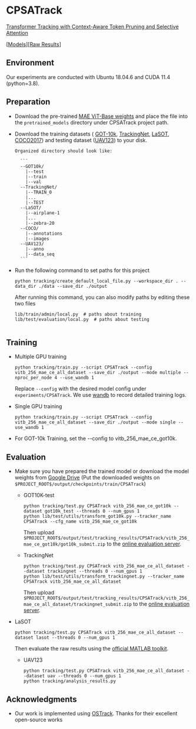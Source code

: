 # CPSATrack
[Transformer Tracking with Context-Aware Token Pruning and Selective Attention]()

[[Models]()][[Raw Results]()]

## Environment
  Our experiments are conducted with Ubuntu 18.04.6 and CUDA 11.4 (python=3.8).

## Preparation
  - Download the pre-trained [MAE ViT-Base weights](https://dl.fbaipublicfiles.com/mae/pretrain/mae_pretrain_vit_base.pth) and place the file into the `pretrained_models` directory under CPSATrack project path.
  - Download the training datasets ( [GOT-10k](http://got-10k.aitestunion.com/downloads), [TrackingNet](https://github.com/SilvioGiancola/TrackingNet-devkit), [LaSOT](http://vision.cs.stonybrook.edu/~lasot/download.html), [COCO2017](https://cocodataset.org/#download)) and testing dataset ([UAV123](https://ivul.kaust.edu.sa/benchmark-and-simulator-uav-tracking-dataset)) to your disk.
     
        Organized directory should look like:

          ```
          --GOT10k/
          	|--test
          	|--train
          	|--val
          --TrackingNet/
          	|--TRAIN_0
          	|...
          	|--TEST
          --LaSOT/
          	|--airplane-1
          	|...
          	|--zebra-20
          --COCO/
          	|--annotations
          	|--images
          --UAV123/
          	|--anno
          	|--data_seq
          ```

  - Run the following command to set paths for this project
    ```
    python tracking/create_default_local_file.py --workspace_dir . --data_dir ./data --save_dir ./output
    ```
    After running this command, you can also modify paths by editing these two files
    ```
    lib/train/admin/local.py  # paths about training
    lib/test/evaluation/local.py  # paths about testing
            
    ```
## Training
- Multiple GPU training
  ```
  python tracking/train.py --script CPSATrack --config vitb_256_mae_ce_all_dataset --save_dir ./output --mode multiple --nproc_per_node 4 --use_wandb 1
  ```

  Replace `--config` with the desired model config under `experiments/CPSATrack`. We use [wandb](https://github.com/wandb/client) to record detailed training logs.
  
- Single GPU training
  ```
  python tracking/train.py --script CPSATrack --config vitb_256_mae_ce_all_dataset --save_dir ./output --mode single --use_wandb 1
  ```
- For GOT-10k Training, set the --config to vitb_256_mae_ce_got10k.

## Evaluation

- Make sure you have prepared the trained model or download the model weights from [Google Drive]() (Put the downloaded weights on `$PROJECT_ROOT$/output/checkpoints/train/CPSATrack`)
  - GOT10K-test
    ```
    python tracking/test.py CPSATrack vitb_256_mae_ce_got10k --dataset got10k_test --threads 0 --num_gpus 1
    python lib/test/utils/transform_got10k.py --tracker_name CPSATrack --cfg_name vitb_256_mae_ce_got10k
    ```
    Then upload `$PROJECT_ROOT$/output/test/tracking_results/CPSATrack/vitb_256_mae_ce_got10k/got10k_submit.zip` to the [online evaluation server](http://got-10k.aitestunion.com/submit_instructions).
  
  - TrackingNet
    ```
    python tracking/test.py CPSATrack vitb_256_mae_ce_all_dataset --dataset trackingnet --threads 0 --num_gpus 1
    python lib/test/utils/transform_trackingnet.py --tracker_name CPSATrack vitb_256_mae_ce_all_dataset
    ```
    Then upload `$PROJECT_ROOT$/output/test/tracking_results/CPSATrack/vitb_256_mae_ce_all_dataset/trackingnet_submit.zip` to the [online evaluation server](https://eval.ai/web/challenges/challenge-page/1805/overview).
    
- LaSOT
    ```
    python tracking/test.py CPSATrack vitb_256_mae_ce_all_dataset --dataset lasot --threads 0 --num_gpus 1
    ```
    Then evaluate the raw results using the [official MATLAB toolkit](https://github.com/HengLan/LaSOT_Evaluation_Toolkit).
  
  - UAV123
    ```
    python tracking/test.py CPSATrack vitb_256_mae_ce_all_dataset --dataset uav --threads 0 --num_gpus 1
    python tracking/analysis_results.py
    ```
## Acknowledgments
* Our work is implemented using [OSTrack](https://github.com/botaoye/OSTrack). Thanks for their excellent open-source works



